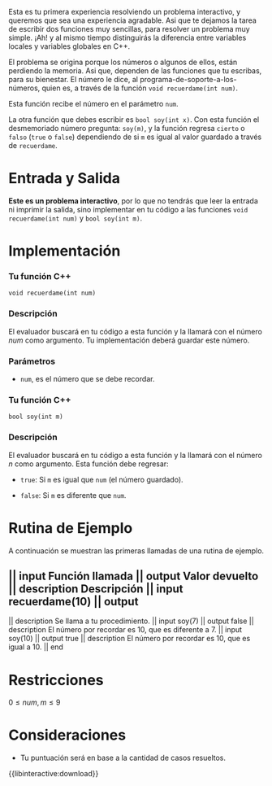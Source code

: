 Esta es tu primera experiencia resolviendo un problema interactivo, y queremos que sea una experiencia agradable. Asi que te dejamos la tarea de escribir dos funciones muy sencillas, para resolver un problema muy simple. ¡Ah! y al mismo tiempo distinguirás la diferencia entre variables locales y variables globales en C++.

El problema se origina porque los números o algunos de ellos, están perdiendo la memoria. Asi que, dependen de las funciones que tu escribas, para su bienestar.
El número le dice, al programa-de-soporte-a-los-números, quien es, a través de la función `void recuerdame(int num)`.

Esta función recibe el número en el parámetro `num`.

La otra función que debes escribir es `bool soy(int x)`.
Con esta función el desmemoriado número pregunta: `soy(m)`, y
la función regresa `cierto` o `falso` (`true` o `false`) dependiendo de si `m` es igual al valor guardado a través de `recuerdame`.

# Entrada y Salida

**Este es un problema interactivo**,
por lo que no tendrás que leer la entrada ni imprimir la salida,
sino implementar en tu código a las funciones `void recuerdame(int num)` y `bool soy(int m)`.

# Implementación

### Tu función C++ 
`void recuerdame(int num)`

### Descripción

El evaluador buscará en tu código a esta función y la llamará con el número $num$  como argumento. Tu implementación deberá guardar este número. 

### Parámetros

* `num`, es el número que se debe recordar.

### Tu función C++ 
`bool soy(int m)`


### Descripción
El evaluador buscará en tu código a esta función y la llamará con el número $n$  como argumento.
Esta función debe regresar:

* `true`: Si `m` es igual que `num` (el número guardado).

* `false`: Si `m` es diferente que `num`.


# Rutina de Ejemplo

A continuación se muestran las primeras llamadas de una rutina de ejemplo.

|| input
Función llamada
|| output
Valor devuelto
|| description
Descripción
|| input
recuerdame(10)
|| output
-
|| description
Se llama a tu procedimiento.
|| input
soy(7)
|| output
false
|| description
El número por recordar es 10, que es diferente a 7.
|| input
soy(10)
|| output
true
|| description
El número por recordar es 10, que es igual a 10.
|| end

# Restricciones

$0 \leq num,m \leq 9$

# Consideraciones

* Tu puntuación será en base a la cantidad de casos resueltos.

{{libinteractive:download}}
